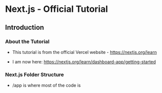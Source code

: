 # Next.js - Official Tutorial

## Introduction

### About the Tutorial

- This tutorial is from the official Vercel website - https://nextjs.org/learn

- I am now here: https://nextjs.org/learn/dashboard-app/getting-started

### Next.js Folder Structure

- /app is where most of the code is
